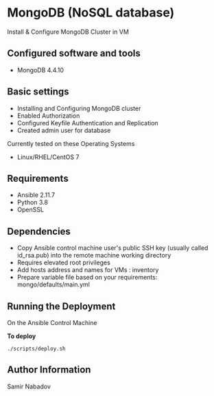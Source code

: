 MongoDB (NoSQL database)
================================


Install & Configure MongoDB Cluster in VM


Configured software and tools
------------
* MongoDB 4.4.10


Basic settings
------------
* Installing and Configuring MongoDB cluster
* Enabled Authorization
* Configured Keyfile Authentication and Replication
* Created admin user for database


Currently tested on these Operating Systems
* Linux/RHEL/CentOS 7


Requirements
------------
* Ansible 2.11.7
* Python 3.8
* OpenSSL


Dependencies
------------
* Copy Ansible control machine user's public SSH key (usually called id_rsa.pub) into the remote machine working directory
* Requires elevated root privileges
* Add hosts address and names for VMs : inventory
* Prepare variable file based on your requirements: mongo/defaults/main.yml


Running the Deployment
----------------------

On the Ansible Control Machine  

__To deploy__

`./scripts/deploy.sh`


Author Information
------------------

Samir Nabadov
